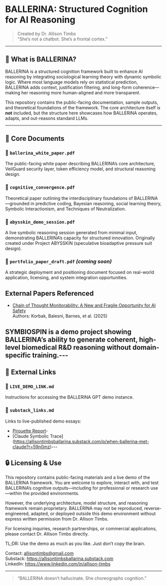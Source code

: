 # BALLERINA: Structured Cognition for AI Reasoning

> Created by Dr. Allison Timbs  
> “She’s not a chatbot. She’s a frontal cortex.”

---

## 🧠 What is BALLERINA?

BALLERINA is a structured cognition framework built to enhance AI reasoning by integrating sociological learning theory with dynamic symbolic logic. Where most language models rely on statistical prediction, BALLERINA adds context, justification filtering, and long-form coherence—making her reasoning more human-aligned and more transparent.

This repository contains the public-facing documentation, sample outputs, and theoretical foundations of the framework. The core architecture itself is **not** included, but the structure here showcases how BALLERINA operates, adapts, and out-reasons standard LLMs.

---

## 📁 Core Documents

### 🔹 `ballerina_white_paper.pdf`
The public-facing white paper describing BALLERINA’s core architecture, VeilGuard security layer, token efficiency model, and structural reasoning design.

### 🔹 `cognitive_convergence.pdf`
Theoretical paper outlining the interdisciplinary foundations of BALLERINA—grounded in predictive coding, Bayesian reasoning, social learning theory, Symbolic Interactionism, and Techniques of Neutralization.

### 🔹 `abysskin_demo_session.pdf`
A live symbolic reasoning session generated from minimal input, demonstrating BALLERINA’s capacity for structured innovation. Originally created under Project ABYSSKIN (speculative bioadaptive pressure suit design).

### 🔹 `portfolio_paper_draft.pdf` *(coming soon)*
A strategic deployment and positioning document focused on real-world application, licensing, and system integration opportunities.

## External Papers Referenced

- [Chain of Thought Monitorability: A New and Fragile Opportunity for AI Safety](https://tomekkorbak.com/cot-monitorability-is-a-fragile-opportunity/cot_monitoring.pdf)  
  Authors: Korbak, Balesni, Barnes, et al. (2025)

##  SYMBIOSPIN is a demo project showing BALLERINA’s ability to generate coherent, high-level biomedical R&D reasoning without domain-specific training.---

## 🔗 External Links

### 🔸 `LIVE_DEMO_LINK.md`
Instructions for accessing the BALLERINA GPT demo instance.

### 🔸 `substack_links.md`
Links to live-published demo essays:
- [Pirouette Report](https://allisontimbsballarina.substack.com/p/the-pirouette-report-issue-2-july?r=59n0mz)-
- [Claude Symbolic Trace] 
(https://allisontimbsballarina.substack.com/p/when-ballerina-met-claude?r=59n0mz)---

## 🔒 Licensing & Use

This repository contains public-facing materials and a live demo of the BALLERINA framework. You are welcome to explore, interact with, and test BALLERINA’s cognitive outputs—including for professional or research use—within the provided environments.

However, the underlying architecture, model structure, and reasoning framework remain proprietary. BALLERINA may not be reproduced, reverse-engineered, adapted, or deployed outside this demo environment without express written permission from Dr. Allison Timbs.

For licensing inquiries, research partnerships, or commercial applications, please contact Dr. Allison Timbs directly.

TL;DR: Use the demo as much as you like. Just don’t copy the brain.

Contact: allisontimbs@gmail.com  
Substack: https://allisontimbsballarina.substack.com  
LinkedIn: https://www.linkedin.com/in/allison-timbs

---

> “BALLERINA doesn’t hallucinate. She choreographs cognition.”

